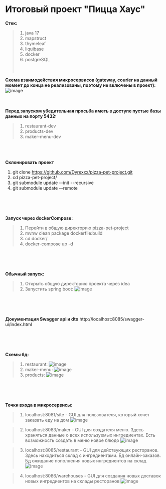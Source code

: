 # Итоговый проект "Пицца Хаус"
**Стек:**
  > 1. java 17
  > 2. mapstruct
  > 3. thymeleaf
  > 4. liquibase
  > 5. docker
  > 6. postgreSQL
<br><br><br>

**Схема взаимодействия микросервисов (gateway, courier на данный момент до конца не реализованы, поэтому не включены в проект):**
<br>
![image](https://github.com/user-attachments/assets/77459a7b-3be4-4424-9980-1c0b47cf01d9)
<br><br><br>

     
**Перед запуском убедительная просьба иметь в доступе пустые базы данных на порту 5432:**
  > 1. restaurant-dev
  > 2. products-dev
  > 3. maker-menu-dev

<br><br><br>
**Склонировать проект**
1. git clone https://github.com/Dyrexxx/pizza-pet-project.git
2. cd pizza-pet-project/
3. git submodule update --init --recursive
4. git submodule update --remote


<br><br><br>

**Запуск через dockerCompose:**
> 1. Перейти в общую директорию pizza-pet-project
> 2. mvnw clean package dockerfile:build
> 3. cd docker/
> 4. docker-compose up -d

<br><br><br>

**Обычный запуск:**
> 1. Открыть общую директорию проекта через idea
> 2. Запустить spring boot:
   ![image](https://github.com/user-attachments/assets/762a93bf-2629-4316-8d1b-e339c2f11c57)

<br><br><br>

**Документация Swagger api и dto** http://localhost:8085/swagger-ui/index.html

<br><br><br>

**Схемы бд:**
> 1. restaurant: ![image](https://github.com/user-attachments/assets/80c0b263-9a42-4957-9d69-f5be173c0911)
> 2. maker-menu: ![image](https://github.com/user-attachments/assets/f2bb6231-6817-4813-b9a2-df83a7b8e18e)
> 3. products: ![image](https://github.com/user-attachments/assets/1ef15371-6fdc-4a82-890c-8ac30ae3f0ea)

<br><br><br>



**Точки входа в микросервисы:**
  > 1. localhost:8081/site - GUI для пользователя, который хочет заказать еду на дом ![image](https://github.com/user-attachments/assets/911c4b5b-f40d-409e-82bc-e585ef479f1f)

  > 2. localhost:8083/maker - GUI для создателя меню. Здесь храняться данные о всех используемых ингредиентах. Есть возможность создать в меню новое блюдо ![image](https://github.com/user-attachments/assets/72372a42-6d4a-483b-a600-92fd7e162cae)

  > 3. localhost:8085/restaurant - GUI для действующих ресторанов. Здесь находиться склад с ингредиентами. Бд онлайн-заказов. Бд ожидание пополнения новых ингредиентов на склад ![image](https://github.com/user-attachments/assets/e0212cd5-c02d-46b7-a8a0-c7e8a356f729)

  > 4. localhost:8086/warehouses - GUI для создания новых доставок новых ингредиентов на склады ресторанов ![image](https://github.com/user-attachments/assets/140d1923-9979-452b-b9b5-c03784ea292b)




